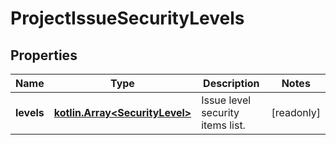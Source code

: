 
# ProjectIssueSecurityLevels

## Properties
Name | Type | Description | Notes
------------ | ------------- | ------------- | -------------
**levels** | [**kotlin.Array&lt;SecurityLevel&gt;**](SecurityLevel.md) | Issue level security items list. |  [readonly]



